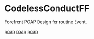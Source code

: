 # CodelessConductFF
Forefront POAP Design for routine Event. 

[poap](FF_POAP1.jpeg)
[poap](FF_POAP2.jpeg)
[poap](FF_POAP3.jpeg)
